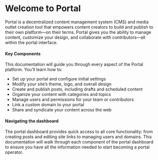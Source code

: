 # Welcome to Portal

Portal is a decentralized content management system (CMS) and media outlet creation tool that empowers content creators to build and publish to their own platform—on their terms. Portal gives you the ability to manage content, customize your design, and collaborate with contributors—all within the portal interface.

#### Key Components

This documentation will guide you through every aspect of the Portal platform. You’ll learn how to:

- Set up your portal and configure initial settings
- Modify your site’s theme, logo, and overall design
- Create and publish posts, including drafts and scheduled content
- Organize your content with categories and topics
- Manage users and permissions for your team or contributors
- Link a custom domain to your portal
- Share and syndicate your content across the web

#### Navigating the dashboard

The portal dashboard provides quick access to all core functionality: from creating posts and editing site links to managing users and domains. This documentation will walk through each component of the portal dashboard to ensure you have all the information needed to start becoming a portal operator.
